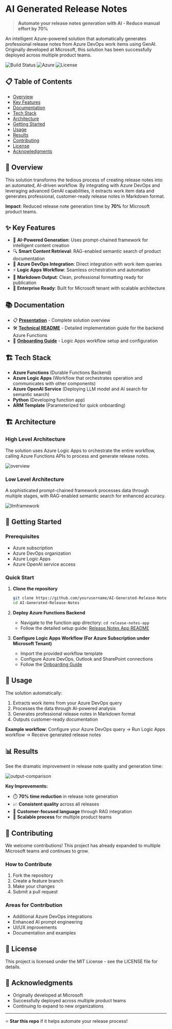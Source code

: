 # AI Generated Release Notes

> **Automate your release notes generation with AI - Reduce manual effort by 70%**

An intelligent Azure-powered solution that automatically generates professional release notes from Azure DevOps work items using GenAI. Originally developed at Microsoft, this solution has been successfully deployed across multiple product teams.

![Build Status](https://img.shields.io/badge/build-passing-brightgreen)
![Azure](https://img.shields.io/badge/Azure-Functions-blue)
![License](https://img.shields.io/badge/license-MIT-green)

## 📋 Table of Contents

- [Overview](#-overview)
- [Key Features](#-key-features)
- [Documentation](#-documentation)
- [Tech Stack](#️-tech-stack) 
- [Architecture](#️-architecture)
- [Getting Started](#-getting-started)
- [Usage](#-usage)
- [Results](#-results)
- [Contributing](#-contributing)
- [License](#-license)
- [Acknowledgments](#-acknowledgments)

## 🎯 Overview

This solution transforms the tedious process of creating release notes into an automated, AI-driven workflow. By integrating with Azure DevOps and leveraging advanced GenAI capabilities, it extracts work item data and generates professional, customer-ready release notes in Markdown format.

**Impact**: Reduced release note generation time by **70%** for Microsoft product teams.

## ✨ Key Features

- 🤖 **AI-Powered Generation**: Uses prompt-chained framework for intelligent content creation
- 🔍 **Smart Content Retrieval**: RAG-enabled semantic search of product documentation
- 🔗 **Azure DevOps Integration**: Direct integration with work item queries
- ⚡ **Logic Apps Workflow**: Seamless orchestration and automation
- 📝 **Markdown Output**: Clean, professional formatting ready for publication
- 🏢 **Enterprise Ready**: Built for Microsoft tenant with scalable architecture

## 📚 Documentation

- 📋 **[Presentation](./ReleaseNotesE2EAutomation.pdf)** - Complete solution overview
- 🛠️ **[Technical README](./release-notes-app/README.md)** - Detailed implementation guide for the backend Azure Functions
- 🚀 **[Onboarding Guide](./release-notes-app/Onboarding/README.md)** - Logic Apps workflow setup and configuration

## 🏗️ Tech Stack

- **Azure Functions** (Durable Functions Backend)
- **Azure Logic Apps** (Workflow that orchestrates operation and communicates with other components)
- **Azure OpenAI Service** (Deploying LLM model and AI search for semantic search)
- **Python** (Developing function app)
- **ARM Template** (Parameterized for quick onboarding)

## 🏗️ Architecture

### High Level Architecture
The solution uses Azure Logic Apps to orchestrate the entire workflow, calling Azure Functions APIs to process and generate release notes.

![overview](./images/soln-design-overview.png)

### Low Level Architecture
A sophisticated prompt-chained framework processes data through multiple stages, with RAG-enabled semantic search for enhanced accuracy.

![llmframework](./images/soln-design-1.png)

## 🚀 Getting Started

### Prerequisites

- Azure subscription
- Azure DevOps organization
- Azure Logic Apps
- Azure OpenAI service access

### Quick Start

1. **Clone the repository**
   ```bash
   git clone https://github.com/yourusername/AI-Generated-Release-Notes.git
   cd AI-Generated-Release-Notes
   ```

2. **Deploy Azure Functions Backend**
   - Navigate to the function app directory: `cd release-notes-app`
   - Follow the detailed setup guide: [Release Notes App README](./release-notes-app/README.md)

3. **Configure Logic Apps Workflow (For Azure Subscription under Microsoft Tenant)**
   - Import the provided workflow template
   - Configure Azure DevOps, Outlook and SharePoint connections
   - Follow the [Onboarding Guide](./release-notes-app/Onboarding/README.md)

## 📖 Usage

The solution automatically:
1. Extracts work items from your Azure DevOps query
2. Processes the data through AI-powered analysis
3. Generates professional release notes in Markdown format
4. Outputs customer-ready documentation

**Example workflow**: Configure your Azure DevOps query → Run Logic Apps workflow → Receive generated release notes

## 📊 Results

See the dramatic improvement in release note quality and generation time:

![output-comparison](./images/output-comparision.png)

**Key Improvements:**
- ⏱️ **70% time reduction** in release note generation
- 📈 **Consistent quality** across all releases
- 🎯 **Customer-focused language** through RAG integration
- 🔄 **Scalable process** for multiple product teams

## 🤝 Contributing

We welcome contributions! This project has already expanded to multiple Microsoft teams and continues to grow.

### How to Contribute
1. Fork the repository
2. Create a feature branch
3. Make your changes
4. Submit a pull request

### Areas for Contribution
- Additional Azure DevOps integrations
- Enhanced AI prompt engineering
- UI/UX improvements
- Documentation and examples

## 📄 License

This project is licensed under the MIT License - see the LICENSE file for details.

## 🌟 Acknowledgments

- Originally developed at Microsoft
- Successfully deployed across multiple product teams
- Continuing to expand to new organizations

---

⭐ **Star this repo** if it helps automate your release process!
